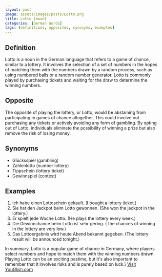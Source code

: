 ```yaml
---
layout: post
image: assets/images/posts/Lotto.png
title: Lotto [noun]
categories: [German Words]
tags: [definitions, opposites, synonyms, examples]
---
```


## Definition

Lotto is a noun in the German language that refers to a game of chance, similar to a lottery. It involves the selection of a set of numbers in the hopes of matching them with the numbers drawn by a random process, such as using numbered balls or a random number generator. Lotto is commonly played by purchasing tickets and waiting for the draw to determine the winning numbers.

## Opposite

The opposite of playing the lottery, or Lotto, would be abstaining from participating in games of chance altogether. This could involve not purchasing any tickets or actively avoiding any form of gambling. By opting out of Lotto, individuals eliminate the possibility of winning a prize but also remove the risk of losing money.

## Synonyms

- Glücksspiel (gambling)
- Zahlenlotto (number lottery)
- Tippschein (lottery ticket)
- Gewinnspiel (contest)

## Examples

1. Ich habe einen Lottoschein gekauft. (I bought a lottery ticket.)
2. Sie hat den Jackpot beim Lotto gewonnen. (She won the jackpot in the lottery.)
3. Er spielt jede Woche Lotto. (He plays the lottery every week.)
4. Die Gewinnchance beim Lotto ist sehr gering. (The chances of winning in the lottery are very low.)
5. Das Lottoergebnis wird heute Abend bekannt gegeben. (The lottery result will be announced tonight.)

In summary, Lotto is a popular game of chance in Germany, where players select numbers and hope to match them with the winning numbers drawn. Playing Lotto can be an exciting pastime, but it's also important to remember that it involves risks and is purely based on luck.\ <a id="yg-widget-0" class="youglish-widget" data-query="Lotto" data-lang="german" data-components="8412" data-auto-start="0" data-bkg-color="theme_light" data-title="How%20to%20pronounce%20Lotto%20in%20German"  rel="nofollow" href="https://youglish.com">Visit YouGlish.com</a><script async src="https://youglish.com/public/emb/widget.js" charset="utf-8"></script>